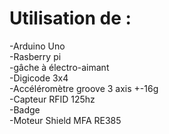 # Utilisation de :
-Arduino Uno<br/>
-Rasberry pi <br />
-gâche à électro-aimant <br />
-Digicode 3x4 <br />
-Accéléromètre groove 3 axis +-16g <br/>
-Capteur RFID 125hz<br />
-Badge<br/>
-Moteur Shield MFA RE385<br />
